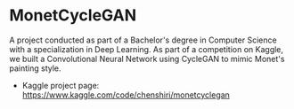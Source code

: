 # MonetCycleGAN
A project conducted as part of a Bachelor's degree in Computer Science with a specialization in Deep Learning. 
As part of a competition on Kaggle, we built a Convolutional Neural Network using CycleGAN to mimic Monet's painting style.
- Kaggle project page: https://www.kaggle.com/code/chenshiri/monetcyclegan
